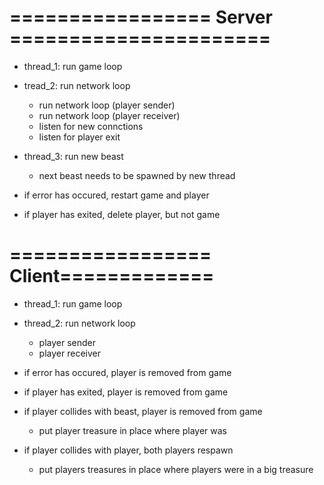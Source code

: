 # ================= Server ======================
- thread_1: run game loop
- tread_2: run network loop
    - run network loop (player sender)
    - run network loop (player receiver)
    - listen for new connctions
    - listen for player exit
- thread_3: run new beast
    - next beast needs to be spawned by new thread


- if error has occured, restart game and player
- if player has exited, delete player, but not game


# ================= Client=============
-  thread_1: run game loop
- thread_2: run network loop
    - player sender
    - player receiver


- if error has occured, player is removed from game
- if player has exited, player is removed from game

- if player collides with beast, player is removed from game
    - put player treasure in place where player was
- if player collides with player, both players respawn
    - put players treasures in place where players were in a big treasure
